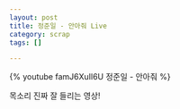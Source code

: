 ```yaml
---
layout: post
title: 정준일 - 안아줘 Live
category: scrap
tags: []

---
```


<!-- more -->

{% youtube famJ6XuIl6U 정준일 - 안아줘 %}

목소리 진짜 잘 들리는 영상!
